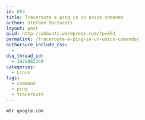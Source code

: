 ```yaml
---
id: 803
title: Traceroute e ping in un unico comando
author: Stefano Marzorati
layout: post
guid: http://ubbunti.wordpress.com/?p=803
permalink: /traceroute-e-ping-in-un-unico-comando/
authorsure_include_css:
  - 
dsq_thread_id:
  - 1922082349
categories:
  - Linux
tags:
  - command
  - ping
  - traceroute
---
```

`mtr google.com`